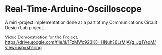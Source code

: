 # Real-Time-Arduino-Oscilloscope

A mini-project implementation done as a part of my Communications Circuit Design Lab project.  

Video Demonstration for the Project: https://drive.google.com/file/d/1FzMWc923KEHHNuhS6LrMjAYg_Jg1YaoM/view?usp=sharing
